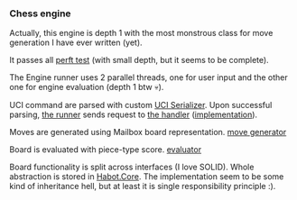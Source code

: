 ### Chess engine

Actually, this engine is depth 1 with the most monstrous class for move
generation I have ever written (yet).

It passes all [perft test](./Perft/Habot.Perft.Tests/PerftTestsData.cs) (with
small depth, but it seems to be complete).

The Engine runner uses 2 parallel threads, one for user input and the other one
for engine evaluation (depth 1 btw 💀).

UCI command are parsed with custom
[UCI Serializer](./Habot.UCI/UciSerializer.cs). Upon successful parsing,
[the runner](./Habot.Runner/Runner.cs) sends request to
[the handler](./Habot.UCI/IUciHandler.cs)
([implementation](./Engine/Habot.Engine/Handler.cs)).

Moves are generated using Mailbox board representation.
[move generator](./Engine/Habot.Engine.MoveGenerator/SmartBoard.cs)

Board is evaluated with piece-type score.
[evaluator](./Engine/Habot.Engine/Engine.cs)

Board functionality is split across interfaces (I love SOLID). Whole abstraction
is stored in [Habot.Core](./Habot.Core/). The implementation seem to be some
kind of inheritance hell, but at least it is single responsibility principle :).
